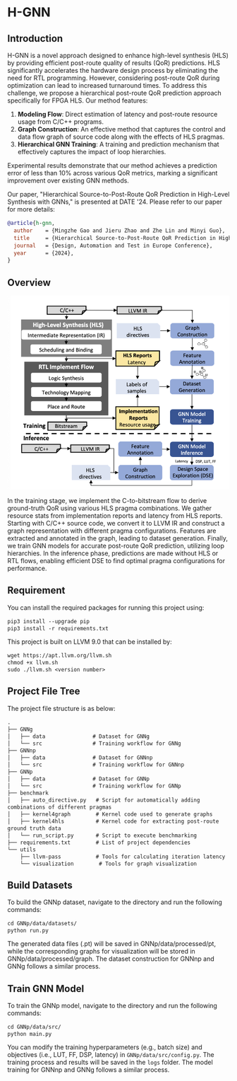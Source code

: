 # H-GNN

## Introduction

H-GNN is a novel approach designed to enhance high-level synthesis (HLS) by providing efficient post-route quality of results (QoR) predictions. HLS significantly accelerates the hardware design process by eliminating the need for RTL programming. However, considering post-route QoR during optimization can lead to increased turnaround times. To address this challenge, we propose a hierarchical post-route QoR prediction approach specifically for FPGA HLS. Our method features:

1. **Modeling Flow**: Direct estimation of latency and post-route resource usage from C/C++ programs.
2. **Graph Construction**: An effective method that captures the control and data flow graph of source code along with the effects of HLS pragmas.
3. **Hierarchical GNN Training**: A training and prediction mechanism that effectively captures the impact of loop hierarchies.

Experimental results demonstrate that our method achieves a prediction error of less than 10% across various QoR metrics, marking a significant improvement over existing GNN methods. 
 
Our paper, "Hierarchical Source-to-Post-Route QoR Prediction in High-Level Synthesis with GNNs," is presented at DATE '24. Please refer to our paper for more details:

```bibtex
@article{h-gnn,
  author    = {Mingzhe Gao and Jieru Zhao and Zhe Lin and Minyi Guo},
  title     = {Hierarchical Source-to-Post-Route QoR Prediction in High-Level Synthesis with GNNs},
  journal   = {Design, Automation and Test in Europe Conference},
  year      = {2024},
}
```

## Overview

![描述](pics/1.png)

In the training stage, we implement the C-to-bitstream flow to derive ground-truth QoR using various HLS pragma combinations. We gather resource stats from implementation reports and latency from HLS reports. Starting with C/C++ source code, we convert it to LLVM IR and construct a graph representation with different pragma configurations. Features are extracted and annotated in the graph, leading to dataset generation. Finally, we train GNN models for accurate post-route QoR prediction, utilizing loop hierarchies. In the inference phase, predictions are made without HLS or RTL flows, enabling efficient DSE to find optimal pragma configurations for performance.


## Requirement

You can install the required packages for running this project using:

```
pip3 install --upgrade pip
pip3 install -r requirements.txt
```

This project is built on LLVM 9.0 that can be installed by:

```
wget https://apt.llvm.org/llvm.sh
chmod +x llvm.sh
sudo ./llvm.sh <version number>
```

## Project File Tree

The project file structure is as below:

```
.
├── GNNg
│   ├── data               # Dataset for GNNg
│   └── src                # Training workflow for GNNg
├── GNNnp
│   ├── data               # Dataset for GNNnp
│   └── src                # Training workflow for GNNnp
├── GNNp
│   ├── data               # Dataset for GNNp
│   └── src                # Training workflow for GNNp
├── benchmark
│   ├── auto_directive.py   # Script for automatically adding combinations of different pragmas
│   ├── kernel4graph        # Kernel code used to generate graphs
│   ├── kernel4hls          # Kernel code for extracting post-route ground truth data
│   └── run_script.py       # Script to execute benchmarking
├── requirements.txt        # List of project dependencies
└── utils
    ├── llvm-pass           # Tools for calculating iteration latency
    └── visualization        # Tools for graph visualization
```


## Build Datasets

To build the GNNp dataset, navigate to the directory and run the following commands:

```
cd GNNp/data/datasets/
python run.py
```

The generated data files (.pt) will be saved in GNNp/data/processed/pt, while the corresponding graphs for visualization will be stored in GNNp/data/processed/graph. The dataset construction for GNNnp and GNNg follows a similar process.

## Train GNN Model

To train the GNNp model, navigate to the directory and run the following commands:

```
cd GNNp/data/src/
python main.py
```

You can modify the training hyperparameters (e.g., batch size) and objectives (i.e., LUT, FF, DSP, latency) in `GNNp/data/src/config.py`. The training process and results will be saved in the `logs` folder. The model training for GNNnp and GNNg follows a similar process.